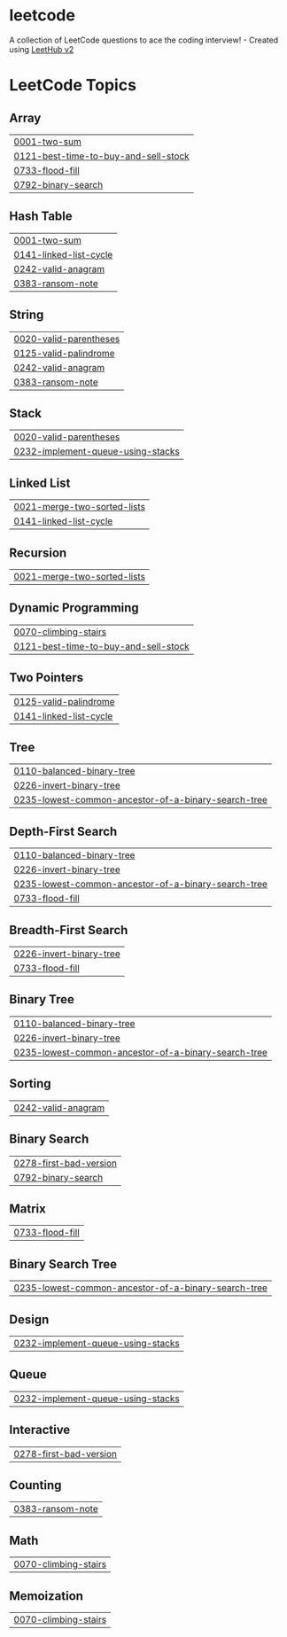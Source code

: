 # leetcode
A collection of LeetCode questions to ace the coding interview! - Created using [LeetHub v2](https://github.com/arunbhardwaj/LeetHub-2.0)

<!---LeetCode Topics Start-->
# LeetCode Topics
## Array
|  |
| ------- |
| [0001-two-sum](https://github.com/rchang825/leetcode/tree/master/0001-two-sum) |
| [0121-best-time-to-buy-and-sell-stock](https://github.com/rchang825/leetcode/tree/master/0121-best-time-to-buy-and-sell-stock) |
| [0733-flood-fill](https://github.com/rchang825/leetcode/tree/master/0733-flood-fill) |
| [0792-binary-search](https://github.com/rchang825/leetcode/tree/master/0792-binary-search) |
## Hash Table
|  |
| ------- |
| [0001-two-sum](https://github.com/rchang825/leetcode/tree/master/0001-two-sum) |
| [0141-linked-list-cycle](https://github.com/rchang825/leetcode/tree/master/0141-linked-list-cycle) |
| [0242-valid-anagram](https://github.com/rchang825/leetcode/tree/master/0242-valid-anagram) |
| [0383-ransom-note](https://github.com/rchang825/leetcode/tree/master/0383-ransom-note) |
## String
|  |
| ------- |
| [0020-valid-parentheses](https://github.com/rchang825/leetcode/tree/master/0020-valid-parentheses) |
| [0125-valid-palindrome](https://github.com/rchang825/leetcode/tree/master/0125-valid-palindrome) |
| [0242-valid-anagram](https://github.com/rchang825/leetcode/tree/master/0242-valid-anagram) |
| [0383-ransom-note](https://github.com/rchang825/leetcode/tree/master/0383-ransom-note) |
## Stack
|  |
| ------- |
| [0020-valid-parentheses](https://github.com/rchang825/leetcode/tree/master/0020-valid-parentheses) |
| [0232-implement-queue-using-stacks](https://github.com/rchang825/leetcode/tree/master/0232-implement-queue-using-stacks) |
## Linked List
|  |
| ------- |
| [0021-merge-two-sorted-lists](https://github.com/rchang825/leetcode/tree/master/0021-merge-two-sorted-lists) |
| [0141-linked-list-cycle](https://github.com/rchang825/leetcode/tree/master/0141-linked-list-cycle) |
## Recursion
|  |
| ------- |
| [0021-merge-two-sorted-lists](https://github.com/rchang825/leetcode/tree/master/0021-merge-two-sorted-lists) |
## Dynamic Programming
|  |
| ------- |
| [0070-climbing-stairs](https://github.com/rchang825/leetcode/tree/master/0070-climbing-stairs) |
| [0121-best-time-to-buy-and-sell-stock](https://github.com/rchang825/leetcode/tree/master/0121-best-time-to-buy-and-sell-stock) |
## Two Pointers
|  |
| ------- |
| [0125-valid-palindrome](https://github.com/rchang825/leetcode/tree/master/0125-valid-palindrome) |
| [0141-linked-list-cycle](https://github.com/rchang825/leetcode/tree/master/0141-linked-list-cycle) |
## Tree
|  |
| ------- |
| [0110-balanced-binary-tree](https://github.com/rchang825/leetcode/tree/master/0110-balanced-binary-tree) |
| [0226-invert-binary-tree](https://github.com/rchang825/leetcode/tree/master/0226-invert-binary-tree) |
| [0235-lowest-common-ancestor-of-a-binary-search-tree](https://github.com/rchang825/leetcode/tree/master/0235-lowest-common-ancestor-of-a-binary-search-tree) |
## Depth-First Search
|  |
| ------- |
| [0110-balanced-binary-tree](https://github.com/rchang825/leetcode/tree/master/0110-balanced-binary-tree) |
| [0226-invert-binary-tree](https://github.com/rchang825/leetcode/tree/master/0226-invert-binary-tree) |
| [0235-lowest-common-ancestor-of-a-binary-search-tree](https://github.com/rchang825/leetcode/tree/master/0235-lowest-common-ancestor-of-a-binary-search-tree) |
| [0733-flood-fill](https://github.com/rchang825/leetcode/tree/master/0733-flood-fill) |
## Breadth-First Search
|  |
| ------- |
| [0226-invert-binary-tree](https://github.com/rchang825/leetcode/tree/master/0226-invert-binary-tree) |
| [0733-flood-fill](https://github.com/rchang825/leetcode/tree/master/0733-flood-fill) |
## Binary Tree
|  |
| ------- |
| [0110-balanced-binary-tree](https://github.com/rchang825/leetcode/tree/master/0110-balanced-binary-tree) |
| [0226-invert-binary-tree](https://github.com/rchang825/leetcode/tree/master/0226-invert-binary-tree) |
| [0235-lowest-common-ancestor-of-a-binary-search-tree](https://github.com/rchang825/leetcode/tree/master/0235-lowest-common-ancestor-of-a-binary-search-tree) |
## Sorting
|  |
| ------- |
| [0242-valid-anagram](https://github.com/rchang825/leetcode/tree/master/0242-valid-anagram) |
## Binary Search
|  |
| ------- |
| [0278-first-bad-version](https://github.com/rchang825/leetcode/tree/master/0278-first-bad-version) |
| [0792-binary-search](https://github.com/rchang825/leetcode/tree/master/0792-binary-search) |
## Matrix
|  |
| ------- |
| [0733-flood-fill](https://github.com/rchang825/leetcode/tree/master/0733-flood-fill) |
## Binary Search Tree
|  |
| ------- |
| [0235-lowest-common-ancestor-of-a-binary-search-tree](https://github.com/rchang825/leetcode/tree/master/0235-lowest-common-ancestor-of-a-binary-search-tree) |
## Design
|  |
| ------- |
| [0232-implement-queue-using-stacks](https://github.com/rchang825/leetcode/tree/master/0232-implement-queue-using-stacks) |
## Queue
|  |
| ------- |
| [0232-implement-queue-using-stacks](https://github.com/rchang825/leetcode/tree/master/0232-implement-queue-using-stacks) |
## Interactive
|  |
| ------- |
| [0278-first-bad-version](https://github.com/rchang825/leetcode/tree/master/0278-first-bad-version) |
## Counting
|  |
| ------- |
| [0383-ransom-note](https://github.com/rchang825/leetcode/tree/master/0383-ransom-note) |
## Math
|  |
| ------- |
| [0070-climbing-stairs](https://github.com/rchang825/leetcode/tree/master/0070-climbing-stairs) |
## Memoization
|  |
| ------- |
| [0070-climbing-stairs](https://github.com/rchang825/leetcode/tree/master/0070-climbing-stairs) |
<!---LeetCode Topics End-->